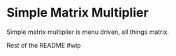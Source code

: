 # Simple Matrix Multiplier

Simple matrix multiplier is menu driven, all things matrix.

Rest of the README #wip
